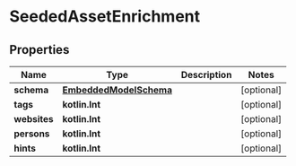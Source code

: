 
# SeededAssetEnrichment

## Properties
Name | Type | Description | Notes
------------ | ------------- | ------------- | -------------
**schema** | [**EmbeddedModelSchema**](EmbeddedModelSchema) |  |  [optional]
**tags** | **kotlin.Int** |  |  [optional]
**websites** | **kotlin.Int** |  |  [optional]
**persons** | **kotlin.Int** |  |  [optional]
**hints** | **kotlin.Int** |  |  [optional]



